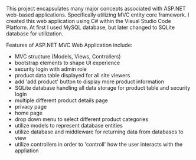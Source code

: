 This project encapsulates many major concepts associated with ASP.NET web-based applications. Specifically utilizing MVC entity core framework.
I created this web application using C# within the Visual Studio Code Platform. At first I used MySQL database, but later changed to SQLite database for 
utilization. 

Features of ASP.NET MVC Web Application include:

- MVC structure (Models, Views, Controllers)
- bootstrap elements to shape UI experience
- security login with admin role
- product data table displayed for all site viewers
- add 'add product' button to display more product information
- SQLite database handling all data storage for product table and security login
- multiple different product details page
- privacy page
- home page
- drop down menu to select different product categories
- utilize models to represent database entities
- utilize database and middleware for returning data from databases to view
- utilize controllers in order to 'controll' how the user interacts with the appliation
